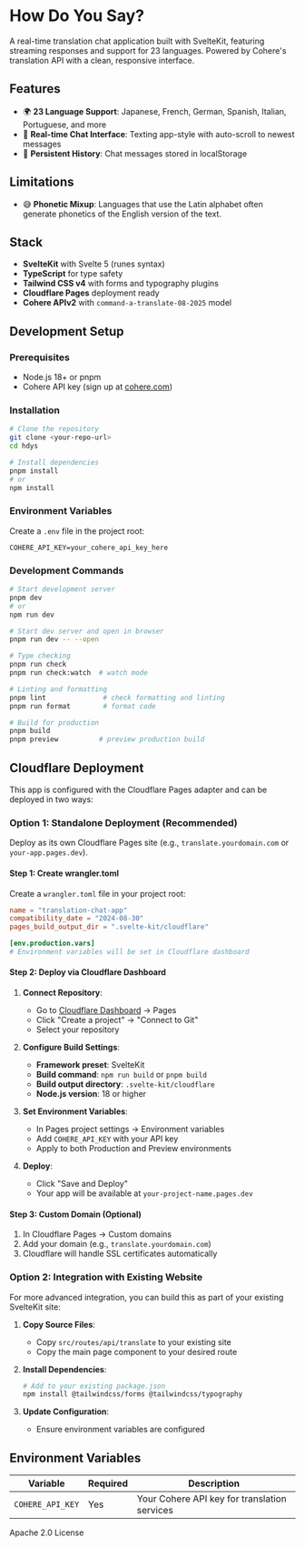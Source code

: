 # How Do You Say?

A real-time translation chat application built with SvelteKit, featuring streaming responses and support for 23 languages. Powered by Cohere's translation API with a clean, responsive interface.

## Features

- 🌍 **23 Language Support**: Japanese, French, German, Spanish, Italian, Portuguese, and more
- 💬 **Real-time Chat Interface**: Texting app-style with auto-scroll to newest messages
- 💾 **Persistent History**: Chat messages stored in localStorage

## Limitations
- 😅 **Phonetic Mixup**: Languages that use the Latin alphabet often generate phonetics of the English version of the text.

## Stack

- **SvelteKit** with Svelte 5 (runes syntax)
- **TypeScript** for type safety
- **Tailwind CSS v4** with forms and typography plugins
- **Cloudflare Pages** deployment ready
- **Cohere APIv2** with `command-a-translate-08-2025` model

## Development Setup

### Prerequisites

- Node.js 18+ or pnpm
- Cohere API key (sign up at [cohere.com](https://dashboard.cohere.com))

### Installation

```bash
# Clone the repository
git clone <your-repo-url>
cd hdys

# Install dependencies
pnpm install
# or
npm install
```

### Environment Variables

Create a `.env` file in the project root:

```env
COHERE_API_KEY=your_cohere_api_key_here
```

### Development Commands

```bash
# Start development server
pnpm dev
# or
npm run dev

# Start dev server and open in browser
pnpm run dev -- --open

# Type checking
pnpm run check
pnpm run check:watch  # watch mode

# Linting and formatting
pnpm lint              # check formatting and linting
pnpm run format        # format code

# Build for production
pnpm build
pnpm preview          # preview production build
```

## Cloudflare Deployment

This app is configured with the Cloudflare Pages adapter and can be deployed in two ways:

### Option 1: Standalone Deployment (Recommended)

Deploy as its own Cloudflare Pages site (e.g., `translate.yourdomain.com` or `your-app.pages.dev`).

#### Step 1: Create wrangler.toml

Create a `wrangler.toml` file in your project root:

```toml
name = "translation-chat-app"
compatibility_date = "2024-08-30"
pages_build_output_dir = ".svelte-kit/cloudflare"

[env.production.vars]
# Environment variables will be set in Cloudflare dashboard
```

#### Step 2: Deploy via Cloudflare Dashboard

1. **Connect Repository**:
   - Go to [Cloudflare Dashboard](https://dash.cloudflare.com/) → Pages
   - Click "Create a project" → "Connect to Git"
   - Select your repository

2. **Configure Build Settings**:
   - **Framework preset**: SvelteKit
   - **Build command**: `npm run build` or `pnpm build`
   - **Build output directory**: `.svelte-kit/cloudflare`
   - **Node.js version**: 18 or higher

3. **Set Environment Variables**:
   - In Pages project settings → Environment variables
   - Add `COHERE_API_KEY` with your API key
   - Apply to both Production and Preview environments

4. **Deploy**:
   - Click "Save and Deploy"
   - Your app will be available at `your-project-name.pages.dev`

#### Step 3: Custom Domain (Optional)

1. In Cloudflare Pages → Custom domains
2. Add your domain (e.g., `translate.yourdomain.com`)
3. Cloudflare will handle SSL certificates automatically

### Option 2: Integration with Existing Website

For more advanced integration, you can build this as part of your existing SvelteKit site:

1. **Copy Source Files**:
   - Copy `src/routes/api/translate` to your existing site
   - Copy the main page component to your desired route

2. **Install Dependencies**:
   ```bash
   # Add to your existing package.json
   npm install @tailwindcss/forms @tailwindcss/typography
   ```

3. **Update Configuration**:
   - Ensure environment variables are configured

## Environment Variables

| Variable | Required | Description |
|----------|----------|-------------|
| `COHERE_API_KEY` | Yes | Your Cohere API key for translation services |



Apache 2.0 License
